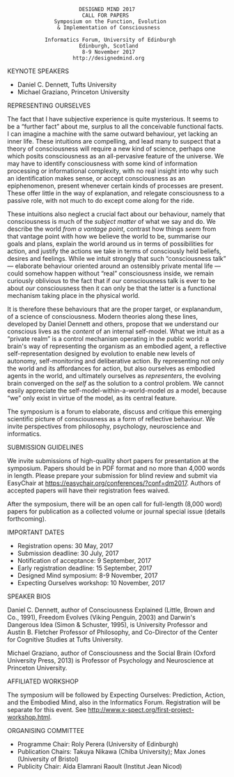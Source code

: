                            DESIGNED MIND 2017
                            CALL FOR PAPERS
                   Symposium on the Function, Evolution
                    & Implementation of Consciousness

                Informatics Forum, University of Edinburgh
                           Edinburgh, Scotland
                            8-9 November 2017
                         http://designedmind.org

KEYNOTE SPEAKERS

* Daniel C. Dennett, Tufts University
* Michael Graziano, Princeton University

REPRESENTING OURSELVES

The fact that I have subjective experience is quite mysterious. It seems to be
a &ldquo;further fact&rdquo; about me, surplus to all the conceivable
functional facts. I can imagine a machine with the same outward behaviour, yet
lacking an inner life. These intuitions are compelling, and lead many to
suspect that a theory of consciousness will require a new kind of science,
perhaps one which posits consciousness as an all-pervasive feature of the
universe. We may have to identify consciousness with some kind of information
processing or informational complexity, with no real insight into why such an
identification makes sense, or accept consciousness as an epiphenomenon,
present whenever certain kinds of processes are present. These offer little in
the way of explanation, and relegate consciousness to a passive role, with not
much to do except come along for the ride.

These intuitions also neglect a crucial fact about our behaviour, namely that
consciousness is much of the _subject matter_ of what we say and do. We
describe the world _from a vantage point_, contrast how things _seem_ from
that vantage point with how we believe the world to be, summarise our goals
and plans, explain the world around us in terms of possibilities for action,
and justify the actions we take in terms of consciously held beliefs, desires
and feelings. While we intuit strongly that such &ldquo;consciousness
talk&rdquo; &mdash; elaborate behaviour oriented around an ostensibly private
mental life &mdash; could somehow happen without &ldquo;real&rdquo;
consciousness inside, we remain curiously oblivious to the fact that if _our_
consciousness talk is ever to be about _our_ consciousness then it can only be
that the latter is a functional mechanism taking place in the physical world.

It is therefore these behaviours that are the proper target, or explanandum,
of a science of consciousness. Modern theories along these lines, developed by
Daniel Dennett and others, propose that we understand our conscious lives as
the _content_ of an internal self-model. What we intuit as a &ldquo;private
realm&rdquo; is a control mechanism operating in the public world: a brain's
way of representing the organism as an embodied agent, a reflective
self-representation designed by evolution to enable new levels of autonomy,
self-monitoring and deliberative action. By representing not only the world
and its affordances for action, but also ourselves as embodied agents in the
world, and ultimately ourselves as _representers_, the evolving brain
converged on the _self_ as the solution to a control problem. We cannot easily
appreciate the self-model-within-a-world-model _as_ a model, because
&ldquo;we&rdquo; only exist in virtue of the model, as its central feature.

The symposium is a forum to elaborate, discuss and critique this emerging
scientific picture of consciousness as a form of reflective behaviour. We
invite perspectives from philosophy, psychology, neuroscience and informatics.

SUBMISSION GUIDELINES

We invite submissions of high-quality short papers for presentation at the
symposium. Papers should be in PDF format and no more than 4,000 words in
length. Please prepare your submission for blind review and submit via
EasyChair at https://easychair.org/conferences/?conf=dm2017. Authors of
accepted papers will have their registration fees waived.

After the symposium, there will be an open call for full-length (8,000 word)
papers for publication as a collected volume or journal special issue (details
forthcoming).

IMPORTANT DATES

- Registration opens: 30 May, 2017
- Submission deadline: 30 July, 2017
- Notification of acceptance: 9 September, 2017
- Early registration deadline: 15 September, 2017
- Designed Mind symposium: 8-9 November, 2017
- Expecting Ourselves workshop: 10 November, 2017 

SPEAKER BIOS

Daniel C. Dennett, author of Consciousness Explained (Little, Brown and Co.,
1991), Freedom Evolves (Viking Penguin, 2003) and Darwin's Dangerous Idea
(Simon & Schuster, 1995), is University Professor and Austin B. Fletcher
Professor of Philosophy, and Co-Director of the Center for Cognitive Studies
at Tufts University.

Michael Graziano, author of Consciousness and the Social Brain (Oxford
University Press, 2013) is Professor of Psychology and Neuroscience at
Princeton University.

AFFILIATED WORKSHOP 

The symposium will be followed by Expecting Ourselves: Prediction, Action, and
the Embodied Mind, also in the Informatics Forum. Registration will be
separate for this event. See
http://www.x-spect.org/first-project-workshop.html.

ORGANISING COMMITTEE

- Programme Chair: Roly Perera (University of Edinburgh)
- Publication Chairs: Takuya Nikawa (Chiba University); Max Jones (University of Bristol)
- Publicity Chair: Aïda Elamrani Raoult (Institut Jean Nicod)
